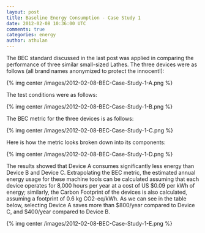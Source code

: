 ```yaml
---           
layout: post
title: Baseline Energy Consumption - Case Study 1
date: 2012-02-08 10:36:00 UTC
comments: true
categories: energy
author: athulan
---
```


The BEC standard discussed in the last post was applied in comparing the performance of three similar small-sized Lathes. The three devices were as follows (all brand names anonymized to protect the innocent!):

{% img center /images/2012-02-08-BEC-Case-Study-1-A.png %}

The test conditions were as follows:

{% img center /images/2012-02-08-BEC-Case-Study-1-B.png %}

The BEC metric for the three devices is as follows:

{% img center /images/2012-02-08-BEC-Case-Study-1-C.png %}

Here is how the metric looks broken down into its components:

{% img center /images/2012-02-08-BEC-Case-Study-1-D.png %}

The results showed that Device A consumes significantly less energy than Device B and Device C. Extrapolating the BEC metric, the estimated annual energy usage for these machine tools can be calculated assuming that each device operates for 8,000 hours per year at a cost of US $0.09 per kWh of energy; similarly, the Carbon Footprint of the devices is also calculated, assuming a footprint of 0.6 kg CO2-eq/kWh. As we can see in the table below, selecting Device A saves more than $800/year compared to Device C, and $400/year compared to Device B. 

{% img center /images/2012-02-08-BEC-Case-Study-1-E.png %}

